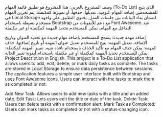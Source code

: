 وصف المشروع بالعربي:
هذا المشروع هو تطبيق قائمة المهام (To-Do List) الذي يتيح للمستخدمين إضافة المهام اليومية، تعديلها، حذفها، أو تمييزها كمكتملة. يتم تخزين المهام في Local Storage لضمان بقاء البيانات بين جلسات العمل. يحتوي التطبيق على واجهة مستخدم بسيطة باستخدام Bootstrap مع دعم للأيقونات من Font Awesome. عند التفاعل مع المهام، يمكن للمستخدم تحديد المهمة كمكتملة أو غير مكتملة.

إضافة مهمة جديدة: يسمح للمستخدم بإضافة مهام جديدة مع تحديد العنوان وتاريخ الإضافة.
تعديل المهمة: يتيح للمستخدم تعديل عنوان المهمة أو تاريخ إضافتها.
حذف المهمة: يمكن حذف المهام مع تأكيد الحذف باستخدام نافذة تنبيه.
تمييز المهمة كمكتملة: يمكن للمستخدم تحديد المهمة كمكتملة أو غير مكتملة باستخدام أيقونة تغيير الحالة.
Project Description in English:
This project is a To-Do List application that allows users to add, edit, delete, or mark daily tasks as complete. The tasks are stored in Local Storage to ensure data persistence between sessions. The application features a simple user interface built with Bootstrap and uses Font Awesome icons. Users can interact with the tasks to mark them as completed or not.

Add New Task: Allows users to add new tasks with a title and an added date.
Edit Task: Lets users edit the title or date of the task.
Delete Task: Users can delete tasks with a confirmation alert.
Mark Task as Completed: Users can mark tasks as completed or not with a status-changing icon.
